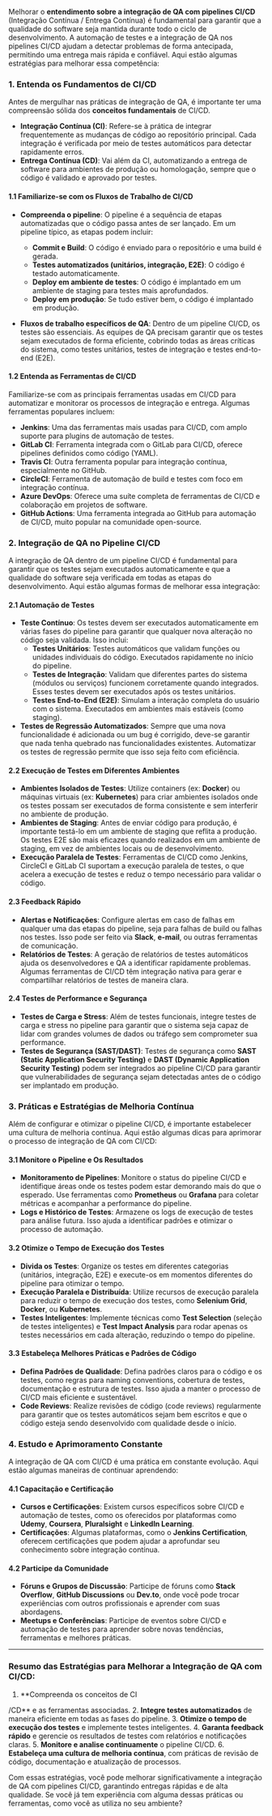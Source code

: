 Melhorar o **entendimento sobre a integração de QA com pipelines CI/CD** (Integração Contínua / Entrega Contínua) é fundamental para garantir que a qualidade do software seja mantida durante todo o ciclo de desenvolvimento. A automação de testes e a integração de QA nos pipelines CI/CD ajudam a detectar problemas de forma antecipada, permitindo uma entrega mais rápida e confiável. Aqui estão algumas estratégias para melhorar essa competência:

### 1. **Entenda os Fundamentos de CI/CD**
Antes de mergulhar nas práticas de integração de QA, é importante ter uma compreensão sólida dos **conceitos fundamentais** de CI/CD.

- **Integração Contínua (CI)**: Refere-se à prática de integrar frequentemente as mudanças de código ao repositório principal. Cada integração é verificada por meio de testes automáticos para detectar rapidamente erros.
- **Entrega Contínua (CD)**: Vai além da CI, automatizando a entrega de software para ambientes de produção ou homologação, sempre que o código é validado e aprovado por testes.

#### 1.1 **Familiarize-se com os Fluxos de Trabalho de CI/CD**
   - **Compreenda o pipeline**: O pipeline é a sequência de etapas automatizadas que o código passa antes de ser lançado. Em um pipeline típico, as etapas podem incluir:
     - **Commit e Build**: O código é enviado para o repositório e uma build é gerada.
     - **Testes automatizados (unitários, integração, E2E)**: O código é testado automaticamente.
     - **Deploy em ambiente de testes**: O código é implantado em um ambiente de staging para testes mais aprofundados.
     - **Deploy em produção**: Se tudo estiver bem, o código é implantado em produção.

   - **Fluxos de trabalho específicos de QA**: Dentro de um pipeline CI/CD, os testes são essenciais. As equipes de QA precisam garantir que os testes sejam executados de forma eficiente, cobrindo todas as áreas críticas do sistema, como testes unitários, testes de integração e testes end-to-end (E2E).

#### 1.2 **Entenda as Ferramentas de CI/CD**
Familiarize-se com as principais ferramentas usadas em CI/CD para automatizar e monitorar os processos de integração e entrega. Algumas ferramentas populares incluem:
   - **Jenkins**: Uma das ferramentas mais usadas para CI/CD, com amplo suporte para plugins de automação de testes.
   - **GitLab CI**: Ferramenta integrada com o GitLab para CI/CD, oferece pipelines definidos como código (YAML).
   - **Travis CI**: Outra ferramenta popular para integração contínua, especialmente no GitHub.
   - **CircleCI**: Ferramenta de automação de build e testes com foco em integração contínua.
   - **Azure DevOps**: Oferece uma suíte completa de ferramentas de CI/CD e colaboração em projetos de software.
   - **GitHub Actions**: Uma ferramenta integrada ao GitHub para automação de CI/CD, muito popular na comunidade open-source.

### 2. **Integração de QA no Pipeline CI/CD**
A integração de QA dentro de um pipeline CI/CD é fundamental para garantir que os testes sejam executados automaticamente e que a qualidade do software seja verificada em todas as etapas do desenvolvimento. Aqui estão algumas formas de melhorar essa integração:

#### 2.1 **Automação de Testes**
   - **Teste Contínuo**: Os testes devem ser executados automaticamente em várias fases do pipeline para garantir que qualquer nova alteração no código seja validada. Isso inclui:
     - **Testes Unitários**: Testes automáticos que validam funções ou unidades individuais do código. Executados rapidamente no início do pipeline.
     - **Testes de Integração**: Validam que diferentes partes do sistema (módulos ou serviços) funcionem corretamente quando integrados. Esses testes devem ser executados após os testes unitários.
     - **Testes End-to-End (E2E)**: Simulam a interação completa do usuário com o sistema. Executados em ambientes mais estáveis (como staging).
   - **Testes de Regressão Automatizados**: Sempre que uma nova funcionalidade é adicionada ou um bug é corrigido, deve-se garantir que nada tenha quebrado nas funcionalidades existentes. Automatizar os testes de regressão permite que isso seja feito com eficiência.

#### 2.2 **Execução de Testes em Diferentes Ambientes**
   - **Ambientes Isolados de Testes**: Utilize containers (ex: **Docker**) ou máquinas virtuais (ex: **Kubernetes**) para criar ambientes isolados onde os testes possam ser executados de forma consistente e sem interferir no ambiente de produção.
   - **Ambientes de Staging**: Antes de enviar código para produção, é importante testá-lo em um ambiente de staging que reflita a produção. Os testes E2E são mais eficazes quando realizados em um ambiente de staging, em vez de ambientes locais ou de desenvolvimento.
   - **Execução Paralela de Testes**: Ferramentas de CI/CD como Jenkins, CircleCI e GitLab CI suportam a execução paralela de testes, o que acelera a execução de testes e reduz o tempo necessário para validar o código.

#### 2.3 **Feedback Rápido**
   - **Alertas e Notificações**: Configure alertas em caso de falhas em qualquer uma das etapas do pipeline, seja para falhas de build ou falhas nos testes. Isso pode ser feito via **Slack**, **e-mail**, ou outras ferramentas de comunicação.
   - **Relatórios de Testes**: A geração de relatórios de testes automáticos ajuda os desenvolvedores e QA a identificar rapidamente problemas. Algumas ferramentas de CI/CD têm integração nativa para gerar e compartilhar relatórios de testes de maneira clara.

#### 2.4 **Testes de Performance e Segurança**
   - **Testes de Carga e Stress**: Além de testes funcionais, integre testes de carga e stress no pipeline para garantir que o sistema seja capaz de lidar com grandes volumes de dados ou tráfego sem comprometer sua performance.
   - **Testes de Segurança (SAST/DAST)**: Testes de segurança como **SAST (Static Application Security Testing)** e **DAST (Dynamic Application Security Testing)** podem ser integrados ao pipeline CI/CD para garantir que vulnerabilidades de segurança sejam detectadas antes de o código ser implantado em produção.

### 3. **Práticas e Estratégias de Melhoria Contínua**
Além de configurar e otimizar o pipeline CI/CD, é importante estabelecer uma cultura de melhoria contínua. Aqui estão algumas dicas para aprimorar o processo de integração de QA com CI/CD:

#### 3.1 **Monitore o Pipeline e Os Resultados**
   - **Monitoramento de Pipelines**: Monitore o status do pipeline CI/CD e identifique áreas onde os testes podem estar demorando mais do que o esperado. Use ferramentas como **Prometheus** ou **Grafana** para coletar métricas e acompanhar a performance do pipeline.
   - **Logs e Histórico de Testes**: Armazene os logs de execução de testes para análise futura. Isso ajuda a identificar padrões e otimizar o processo de automação.

#### 3.2 **Otimize o Tempo de Execução dos Testes**
   - **Divida os Testes**: Organize os testes em diferentes categorias (unitários, integração, E2E) e execute-os em momentos diferentes do pipeline para otimizar o tempo.
   - **Execução Paralela e Distribuída**: Utilize recursos de execução paralela para reduzir o tempo de execução dos testes, como **Selenium Grid**, **Docker**, ou **Kubernetes**.
   - **Testes Inteligentes**: Implemente técnicas como **Test Selection** (seleção de testes inteligentes) e **Test Impact Analysis** para rodar apenas os testes necessários em cada alteração, reduzindo o tempo do pipeline.

#### 3.3 **Estabeleça Melhores Práticas e Padrões de Código**
   - **Defina Padrões de Qualidade**: Defina padrões claros para o código e os testes, como regras para naming conventions, cobertura de testes, documentação e estrutura de testes. Isso ajuda a manter o processo de CI/CD mais eficiente e sustentável.
   - **Code Reviews**: Realize revisões de código (code reviews) regularmente para garantir que os testes automáticos sejam bem escritos e que o código esteja sendo desenvolvido com qualidade desde o início.

### 4. **Estudo e Aprimoramento Constante**
A integração de QA com CI/CD é uma prática em constante evolução. Aqui estão algumas maneiras de continuar aprendendo:

#### 4.1 **Capacitação e Certificação**
   - **Cursos e Certificações**: Existem cursos específicos sobre CI/CD e automação de testes, como os oferecidos por plataformas como **Udemy**, **Coursera**, **Pluralsight** e **LinkedIn Learning**.
   - **Certificações**: Algumas plataformas, como o **Jenkins Certification**, oferecem certificações que podem ajudar a aprofundar seu conhecimento sobre integração contínua.

#### 4.2 **Participe da Comunidade**
   - **Fóruns e Grupos de Discussão**: Participe de fóruns como **Stack Overflow**, **GitHub Discussions** ou **Dev.to**, onde você pode trocar experiências com outros profissionais e aprender com suas abordagens.
   - **Meetups e Conferências**: Participe de eventos sobre CI/CD e automação de testes para aprender sobre novas tendências, ferramentas e melhores práticas.

---

### Resumo das Estratégias para Melhorar a Integração de QA com CI/CD:

1. **Compreenda os conceitos de CI

/CD** e as ferramentas associadas.
2. **Integre testes automatizados** de maneira eficiente em todas as fases do pipeline.
3. **Otimize o tempo de execução dos testes** e implemente testes inteligentes.
4. **Garanta feedback rápido** e gerencie os resultados de testes com relatórios e notificações claras.
5. **Monitore e analise continuamente** o pipeline CI/CD.
6. **Estabeleça uma cultura de melhoria contínua**, com práticas de revisão de código, documentação e atualização de processos.

Com essas estratégias, você pode melhorar significativamente a integração de QA com pipelines CI/CD, garantindo entregas rápidas e de alta qualidade. Se você já tem experiência com alguma dessas práticas ou ferramentas, como você as utiliza no seu ambiente?